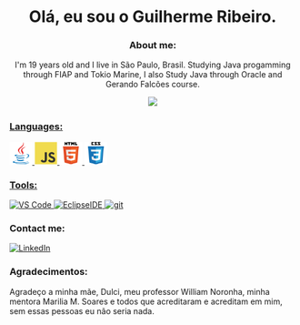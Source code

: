 <h1 align=center>Olá, eu sou o Guilherme Ribeiro.</h1>
<h3 align=center>About me:</h3>
<p align=center>I'm 19 years old and I live in São Paulo, Brasil. Studying Java progamming through FIAP and Tokio Marine, I also Study Java through Oracle and Gerando Falcões course.</p>
<div align="center">
  <a href="https://github.com/WillahelmGui">
  <img height="180em" src="https://github-readme-stats.vercel.app/api/top-langs/?username=WillahelmGui&layout=compact&langs_count=7&theme=github_dark"/>
 
</div>
<h3 align="left">Languages:</h3>

<a href="https://www.java.com" target="_blank"> <img src="https://raw.githubusercontent.com/devicons/devicon/master/icons/java/java-original.svg" alt="java" width="40" height="40"/>
<a href="https://developer.mozilla.org/en-US/docs/Web/JavaScript" target="_blank"> <img src="https://raw.githubusercontent.com/devicons/devicon/master/icons/javascript/javascript-original.svg" alt="javascript" width="40" height="40"/> </a>
<a href="https://www.w3.org/html/" target="_blank"> <img src="https://raw.githubusercontent.com/devicons/devicon/master/icons/html5/html5-original-wordmark.svg" alt="html5" width="40" height="40"/> </a>
<a href=""> <img src="https://raw.githubusercontent.com/devicons/devicon/master/icons/css3/css3-original-wordmark.svg" alt="CSS3" width="40" height="40"/>

<h3 align="left">Tools:</h3>
<a href=""> <img src="https://img.shields.io/badge/Visual%20Studio%20Code-0078d7.svg?style=for-the-badge&logo=visual-studio-code&logoColor=white" alt="VS Code" height="40"> </a>
<a href="https://www.eclipse.org/org/foundation/"> <img src="https://img.shields.io/badge/Eclipse-FE7A16.svg?style=for-the-badge&logo=Eclipse&logoColor=white" alt="EclipseIDE" height=40> </a>
<a href="https://git-scm.com/" target="_blank"> <img src="https://www.vectorlogo.zone/logos/git-scm/git-scm-icon.svg" alt="git" width="40" height="40"/> </a>




<h3 align=left>Contact me:</h3>  
<a href="https://br.linkedin.com/in/guilherme-ribeiro-da-costa-975b7b225?trk=people-guest_people_search-card">
<img src="https://cdn.jsdelivr.net/gh/devicons/devicon/icons/linkedin/linkedin-original.svg" alt="LinkedIn" width="40" height="40"/> </a>

<h3>Agradecimentos:</h3>
<p>Agradeço a minha mãe, Dulci, meu professor William Noronha, minha mentora Marilia M. Soares e todos que acreditaram e acreditam em mim, sem essas pessoas eu não seria nada.</p>
